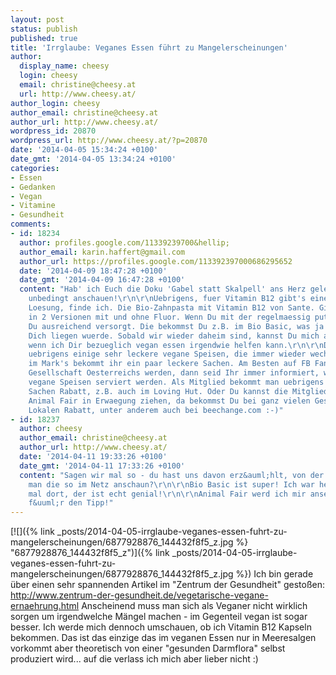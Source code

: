 ```yaml
---
layout: post
status: publish
published: true
title: 'Irrglaube: Veganes Essen führt zu Mangelerscheinungen'
author:
  display_name: cheesy
  login: cheesy
  email: christine@cheesy.at
  url: http://www.cheesy.at/
author_login: cheesy
author_email: christine@cheesy.at
author_url: http://www.cheesy.at/
wordpress_id: 20870
wordpress_url: http://www.cheesy.at/?p=20870
date: '2014-04-05 15:34:24 +0100'
date_gmt: '2014-04-05 13:34:24 +0100'
categories:
- Essen
- Gedanken
- Vegan
- Vitamine
- Gesundheit
comments:
- id: 18234
  author: profiles.google.com/11339239700&hellip;
  author_email: karin.haffert@gmail.com
  author_url: https://profiles.google.com/113392397000686295652
  date: '2014-04-09 18:47:28 +0100'
  date_gmt: '2014-04-09 16:47:28 +0100'
  content: "Hab' ich Euch die Doku 'Gabel statt Skalpell' ans Herz gelegt? Wenn nicht,
    unbedingt anschauen!\r\n\r\nUebrigens, fuer Vitamin B12 gibt's eine sehr praktische
    Loesung, finde ich. Die Bio-Zahnpasta mit Vitamin B12 von Sante. Gibt es mittlerweile
    in 2 Versionen mit und ohne Fluor. Wenn Du mit der regelmaessig putzt, dann bist
    Du ausreichend versorgt. Die bekommst Du z.B. im Bio Basic, was ja praktisch fuer
    Dich liegen wuerde. Sobald wir wieder daheim sind, kannst Du mich auch gerne fragen,
    wenn ich Dir bezueglich vegan essen irgendwie helfen kann.\r\n\r\nDas Oben hat
    uebrigens einige sehr leckere vegane Speisen, die immer wieder wechseln. Auch
    im Mark's bekommt ihr ein paar leckere Sachen. Am Besten auf FB Fan von der Veganen
    Gesellschaft Oesterreichs werden, dann seid Ihr immer informiert, wo neuerdings
    vegane Speisen serviert werden. Als Mitglied bekommt man uebrigens auch bei einigen
    Sachen Rabatt, z.B. auch im Loving Hut. Oder Du kannst die Mitgliedschaft bei
    Animal Fair in Erwaegung ziehen, da bekommst Du bei ganz vielen Geschaeften und
    Lokalen Rabatt, unter anderem auch bei beechange.com :-)"
- id: 18237
  author: cheesy
  author_email: christine@cheesy.at
  author_url: http://www.cheesy.at/
  date: '2014-04-11 19:33:26 +0100'
  date_gmt: '2014-04-11 17:33:26 +0100'
  content: "Sagen wir mal so - du hast uns davon erz&auml;hlt, von der Doku. Kann
    man die so im Netz anschaun?\r\n\r\nBio Basic ist super! Ich war heute zum ersten
    mal dort, der ist echt genial!\r\n\r\nAnimal Fair werd ich mir ansehen, danke
    f&uuml;r den Tipp!"
---
```

[![]({% link _posts/2014-04-05-irrglaube-veganes-essen-fuhrt-zu-mangelerscheinungen/6877928876_144432f8f5_z.jpg %} "6877928876\_144432f8f5\_z")]({% link _posts/2014-04-05-irrglaube-veganes-essen-fuhrt-zu-mangelerscheinungen/6877928876_144432f8f5_z.jpg %})
Ich bin gerade über einen sehr spannenden Artikel im "Zentrum der Gesundheit" gestoßen:
http://www.zentrum-der-gesundheit.de/vegetarische-vegane-ernaehrung.html
Anscheinend muss man sich als Veganer nicht wirklich sorgen um irgendwelche Mängel machen - im Gegenteil vegan ist sogar besser. Ich werde mich dennoch umschauen, ob ich Vitamin B12 Kapseln bekommen. Das ist das einzige das im veganen Essen nur in Meeresalgen vorkommt aber theoretisch von einer "gesunden Darmflora" selbst produziert wird... auf die verlass ich mich aber lieber nicht :)
